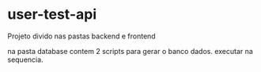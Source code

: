 # user-test-api

Projeto divido nas pastas backend e frontend

na pasta database contem 2 scripts para gerar o banco dados. 
executar na  sequencia.

